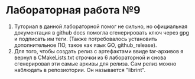 # Лабораторная работа №9

 1) Туториал в данной лабораторной помог не сильно, но официальная документация в github docs помогла сгенерировать ключ через gpg и подписать им теги. (Также потребовалось установить дополнительное ПО, такое как язык GO, github_release).
 2) Для того, чтобы создать релиз с артефактами ввиде tar-архивов я вернул в CMakeLists.txt строчки из 6 лабораторной и снова сгенерировал эти самые архивы для релиза. Сам релиз можно наблюдать в репозиотории. Он называется "librint".

